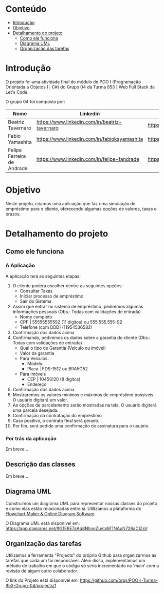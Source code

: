 # Conteúdo
- [Introdução](#Introdução)  
- [Objetivo](#Objetivo)  
- [Detalhamento do projeto](#Detalhamento-do-projeto)  
    - [Como ele funciona](#como-ele-funciona)  
    - [Diagrama UML](#diagrama-UML)  
    - [Organização das tarefas](#organização-das-tarefas)  

# Introdução

O projeto foi uma atividade final do módulo de POO I (Programação Orientada a Objetos I | C#) do Grupo 04 da Turma 853 | Web Full Stack da Let's Code.

O grupo 04 foi composto por: 

| Nome | Linkedin | Github |
| --- | --- | --- |
| Beatriz Tavernaro | https://www.linkedin.com/in/beatriz-tavernaro | https://github.com/beatavernaro |
| Fabio Yamashita | https://www.linkedin.com/in/fabioksyamashita | https://github.com/fabioyamashita |
| Felipe Ferreira de Andrade | https://www.linkedin.com/in/felipe-fandrade | https://github.com/felipefand |

# Objetivo

Neste projeto, criamos uma aplicação que faz uma simulação de empréstimo para o cliente, oferecendo algumas opções de valores, taxas e prazos.

# Detalhamento do projeto

## Como ele funciona

### A Aplicação

A aplicação terá as seguintes etapas:
1. O cliente poderá escolher dentre as seguintes opções:
    - Consultar Taxas
    - Iniciar processo de empréstimo
    - Sair do Sistema
2. Assim que entrar no sistema de empréstimo, pediremos algumas informações pessoais (Obs.: Todas com validações de entrada)
    - Nome completo
    - CPF | 55555555592 (11 dígitos) ou 555.555.555-92
    - Telefone (com DDD) (11954536582)
3. Confirmação dos dados acima
4. Confirmando, pediremos os dados sobre a garantia do cliente (Obs.: Todas com validações de entrada)
     - Qual o tipo de Garantia (Veículo ou imóvel)
     - Valor da garantia
     - Para Veículos:
        - Modelo
        - Placa | FDS-1512 ou BRA5G52
     - Para Imóveis
        - CEP | 10456120 (8 dígitos)
        - Endereço
5. Confirmação dos dados acima
6. Mostraremos os valores mínimos e máximos de empréstimo possíveis. O usuário digitará um valor.
7. As opções de parcelamento serão mostradas na tela. O usuário digitará uma parcela desejada.
8. Confirmação da contratação do empréstimo
9. Caso positivo, o contrato final será gerado.
10. Por fim, será pedido uma confirmação de assinatura para o usuário.

### Por trás da aplicação

Em breve...

## Descrição das classes

Em breve...

## Diagrama UML

Construímos um diagrama UML para representar nossas classes do projeto e como elas estão relacionadas entre si. Utilizamos a plataforma do [Flowchart Maker & Online Diagram Software](https://app.diagrams.net/).

O Diagrama UML está disponível em: https://app.diagrams.net/#G1E8E7aAq8NhngZuvtxMTNAuN726aCIZsV

## Organização das tarefas

Utilizamos a ferramenta "Projects" do próprio Github para organizarmos as tarefas que cada um foi responsável. Além disso, implementamos um método de trabalho em que o código só seria incrementado na 'main' com a revisão de algum outro colaborador.

O link do Projeto está disponível em: https://github.com/orgs/POO-I-Turma-853-Grupo-04/projects/1
